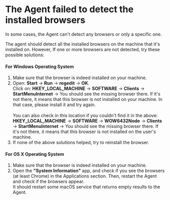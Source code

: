# The Agent failed to detect the installed browsers

In some cases, the Agent can't detect any browsers or only a specific one.&#x20;

The agent should detect all the installed browsers on the machine that it's installed on. However, If one or more browsers are not detected, try these possible solutions:

#### For Windows Operating System <a href="#for-windows-operating-system" id="for-windows-operating-system"></a>

1. Make sure that the browser is indeed installed on your machine.
2. Open: **Start** → **Run** → **regedit** → **OK**.\
   Click on: **HKEY\_LOCAL\_MACHINE** → **SOFTWARE** → **Clients** → **StartMenuInternet** → You should see the missing browser there. If it's not there, it means that this browser is not installed on your machine. In that case, please install it and try again.\
   \
   You can also check in this location if you couldn't find it in the above: **HKEY\_LOCAL\_MACHINE** → **SOFTWARE** → **WOW6432Node** → **Clients** → **StartMenuInternet** → You should see the missing browser there. If it's not there, it means that this browser is not installed on the user's machine.
3. If none of the above solutions helped, try to reinstall the browser.&#x20;

#### For OS X Operating System <a href="#for-os-x-operating-system" id="for-os-x-operating-system"></a>

1. Make sure that the browser is indeed installed on your machine.
2. Open the **"System Information"** app, and check if you see the browsers (at least Chrome) in the Applications section. Then, restart the Agent and check if the browsers appear.\
   It should restart some macOS service that returns empty results to the Agent.

